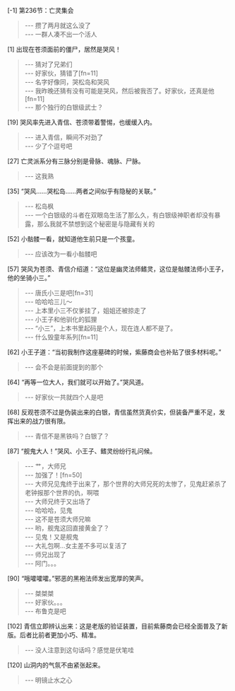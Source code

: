 
[-1] 第236节：亡灵集会
>--- 攒了两月就这么没了<br>
>--- 一群人凑不出一个活人<br>

[1] 出现在苍须面前的僵尸，居然是哭风！
>--- 猜对了兄弟们<br>
>--- 好家伙，猜错了[fn=11]<br>
>--- 名字好像同，哭松岛和哭风<br>
>--- 我昨晚还猜有没有可能是哭风，然后被我否了。好家伙，还真是他[fn=11]<br>
>--- 那个独行的白银级武士？<br>

[19] 哭风率先进入青信、苍须带着警惕，也缓缓入内。
>--- 进入青信，瞬间不对劲了<br>
>--- 少了个逗号吧<br>

[27] 亡灵派系分有三脉分别是骨脉、魂脉、尸脉。
>--- 这我熟<br>

[35] “哭风……哭松岛……两者之间似乎有隐秘的关联。”
>--- 松岛枫<br>
>--- 一个白银级的斗者在双眼岛生活了那么久，有白银级神职者却没有暴露，那么我就不禁想到这个秘密是与隐藏有关的<br>

[52] 小骷髅一看，就知道他生前只是一个孩童。
>--- 应该改为一看小骷髅吧<br>

[57] 哭风为苍须、青信介绍道：“这位是幽灵法师鳍灵，这位是骷髅法师小王子，他的坐骑小三。”
>--- 唐氏小三是吧[fn=31]<br>
>--- 哈哈哈三儿～<br>
>--- 上本里小三不仅爹挂了，姐姐还被掠走了<br>
>--- 小王子和他驯化的狐狸<br>
>--- “小三”，上本书里起码是个人，现在连人都不是了。<br>
>--- 什么毁童年系列[fn=11]<br>

[62] 小王子道：“当初我制作这座墓碑的时候，紫藤商会也补贴了很多材料呢。”
>--- 会不会是前面提到的那个<br>

[64] “再等一位大人，我们就可以开始了。”哭风道。
>--- 好家伙一共就四个人是吧<br>

[68] 反观苍须不过是伪装出来的白银，青信虽然货真价实，但装备严重不足，发挥出来的战力很有限。
>--- 青信不是黑铁吗？白银了？<br>

[87] “舰鬼大人！”哭风、小王子、鳍灵纷纷行礼问候。
>--- 艹，大师兄<br>
>--- 加强了！[fn=50]<br>
>--- 大师兄见鬼终于出来了，那个世界的大师兄死的太惨了，见鬼赶紧杀了老钟报那个世界的仇，啊喂<br>
>--- 大师兄终于又出场了<br>
>--- 哈哈哈，见鬼<br>
>--- 这不是苍须大师兄嘛<br>
>--- 哟，舰鬼这回直接黄金了？<br>
>--- 见鬼！又是舰鬼<br>
>--- 大礼包啊…女主差不多可以复活了<br>
>--- 师兄出现了<br>
>--- 阿门。。。<br>

[90] “哦嚯嚯嚯。”邪恶的黑袍法师发出宽厚的笑声。
>--- 桀桀桀<br>
>--- 好家伙。。。<br>
>--- 布鲁克是吧<br>

[102] 青信立即辨认出来：这是老版的验证装置，目前紫藤商会已经全面普及了新版。后者比前者更加小巧、精准。
>--- 没人注意到这句话吗？感觉是伏笔哇<br>

[120] 山洞内的气氛不由紧张起来。
>--- 明镜止水之心<br>

